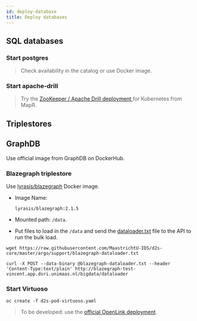 ```yaml
---
id: deploy-database
title: Deploy databases
---
```


## SQL databases

### Start postgres

> Check availability in the catalog or use Docker image.

### Start apache-drill

> Try the [ZooKeeper / Apache Drill deployment ](https://github.com/Agirish/drill-containers/tree/master/kubernetes) for Kubernetes from MapR.

## Triplestores

## GraphDB

Use official image from GraphDB on DockerHub.

### Blazegraph triplestore

Use [lyrasis/blazegraph](lyrasis/blazegraph) Docker image.

* Image Name:

  ```
  lyrasis/blazegraph:2.1.5
  ```

* Mounted path: `/data`.
* Put files to load in the `/data` and send the [dataloader.txt](https://github.com/MaastrichtU-IDS/d2s-core/blob/master/argo/support/blazegraph-dataloader.txt) file to the API to run the bulk load.

```shell
wget https://raw.githubusercontent.com/MaastrichtU-IDS/d2s-core/master/argo/support/blazegraph-dataloader.txt

curl -X POST --data-binary @blazegraph-dataloader.txt --header 'Content-Type:text/plain' http://blazegraph-test-vincent.app.dsri.unimaas.nl/bigdata/dataloader
```

### Start Virtuoso

```shell
oc create -f d2s-pod-virtuoso.yaml
```

> To be developed: use the [official OpenLink deployment](https://github.com/MaastrichtU-IDS/d2s-core/blob/master/argo/pods/d2s-pod-virtuoso7.yaml).
